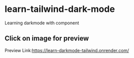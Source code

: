 # learn-tailwind-dark-mode

Learning darkmode with component

## Click on image for preview

Preview Link:https://learn-darkmode-tailwind.onrender.com/
